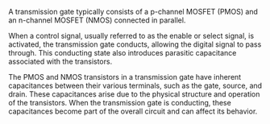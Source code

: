 A transmission gate typically consists of a p-channel MOSFET (PMOS) and an n-channel MOSFET (NMOS) connected in parallel.

When a control signal, usually referred to as the enable or select signal, is activated, the transmission gate conducts, allowing the digital signal to pass through. This conducting state also introduces parasitic capacitance associated with the transistors.

The PMOS and NMOS transistors in a transmission gate have inherent capacitances between their various terminals, such as the gate, source, and drain. These capacitances arise due to the physical structure and operation of the transistors. When the transmission gate is conducting, these capacitances become part of the overall circuit and can affect its behavior.


